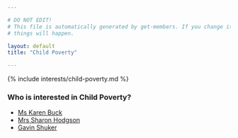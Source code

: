 ```yaml
---

# DO NOT EDIT!
# This file is automatically generated by get-members. If you change it, bad
# things will happen.

layout: default
title: "Child Poverty"

---
```


{% include interests/child-poverty.md %}

### Who is interested in Child Poverty?


* [Ms Karen Buck](members/ms-karen-buck.html)
* [Mrs Sharon Hodgson](members/mrs-sharon-hodgson.html)
* [Gavin Shuker](members/gavin-shuker.html)
